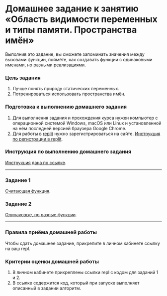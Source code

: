 # Домашнее задание к занятию «Область видимости переменных и типы памяти. Пространства имён»

Выполнив это задание, вы сможете запоминать значения между вызовами функции, поймёте, как создавать функции с одинаковыми именами, но разными реализациями.

### Цель задания

1. Лучше понять природу статических переменных.
2. Потренироваться использовать пространства имён.

### Подготовка к выполнению домашнего задания

1. Для выполнения задания и прохождения курса нужен компьютер с операционной системой Windows, macOS или Linux и установленной на нём последней версией браузера Google Chrome.
2. Для работы в [replit](https://repl.it/) нужно зарегистрироваться на сайте. [Инструкция по регистрации в replit](https://github.com/netology-code/cpps-homeworks/tree/main/common/replit).

### Инструкция по выполнению домашнего задания

[Инструкция дана по ссылке](https://github.com/netology-code/cpps-homeworks/tree/main/common).

------

### Задание 1

[Считающая функция](01).

### Задание 2

[Одинаковые, но разные функции](02).

------

### Правила приёма домашней работы

Чтобы сдать домашнее задание, прикрепите в личном кабинете ссылку на ваш repl.

### Критерии оценки домашней работы

1. В личном кабинете прикреплены ссылки repl с кодом для заданий 1 и 2.
2. В ссылке содержится код, который при запуске выполняет описанный в задании алгоритм.


